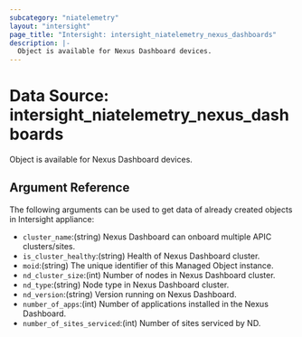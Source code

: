 ```yaml
---
subcategory: "niatelemetry"
layout: "intersight"
page_title: "Intersight: intersight_niatelemetry_nexus_dashboards"
description: |-
  Object is available for Nexus Dashboard devices.
---
```


# Data Source: intersight_niatelemetry_nexus_dashboards
Object is available for Nexus Dashboard devices.
## Argument Reference
The following arguments can be used to get data of already created objects in Intersight appliance:
* `cluster_name`:(string) Nexus Dashboard can onboard multiple APIC clusters/sites. 
* `is_cluster_healthy`:(string) Health of Nexus Dashboard cluster. 
* `moid`:(string) The unique identifier of this Managed Object instance. 
* `nd_cluster_size`:(int) Number of nodes in Nexus Dashboard cluster. 
* `nd_type`:(string) Node type in Nexus Dashboard cluster. 
* `nd_version`:(string) Version running on Nexus Dashboard. 
* `number_of_apps`:(int) Number of applications installed in the Nexus Dashboard. 
* `number_of_sites_serviced`:(int) Number of sites serviced by ND. 
